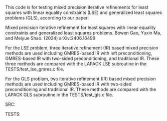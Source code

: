 This code is for testing mixed precision iterative refinements for least
squares with linear equality constraints (LSE) and generalized least squares
problems (GLS), according to our paper:

Mixed precision iterative refinement for least squares with linear equality
constraints and generalized least squares problems. Bowen Gao, Yuxin Ma, and
Meiyue Shao. (2024) arXiv:2406.16499

For the LSE problem, three iterative refinement (IR) based mixed precision
methods are used including GMRES-based IR with left preconditioning,
GMRES-based IR with two-sided preconditioning, and traditional IR.
These three methods are compared with the LAPACK LSE subroutine in the
TESTS/test\_lse\_gmres.c file.

For the GLS problem, two iterative refinement (IR) based mixed precision
methods are used including GMRES-based IR with two-sided preconditioning
and traditional IR.
These methods are compared with the LAPACK GLS subroutine in the
TESTS/test\_gls.c file.

SRC:


TESTS:


